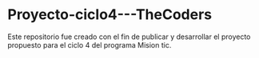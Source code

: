 # Proyecto-ciclo4---TheCoders
Este repositorio fue creado con el fin de publicar y desarrollar el proyecto propuesto para el ciclo 4 del programa Mision tic.
